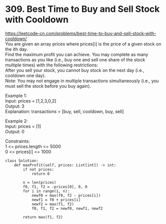 # 309. Best Time to Buy and Sell Stock with Cooldown
https://leetcode-cn.com/problems/best-time-to-buy-and-sell-stock-with-cooldown/  
You are given an array prices where prices[i] is the price of a given stock on the ith day.  
Find the maximum profit you can achieve. You may complete as many transactions as you like (i.e., buy one and sell one share of the stock multiple times) with the following restrictions:  
After you sell your stock, you cannot buy stock on the next day (i.e., cooldown one day).  
Note: You may not engage in multiple transactions simultaneously (i.e., you must sell the stock before you buy again).  

Example 1:  
Input: prices = [1,2,3,0,2]  
Output: 3  
Explanation: transactions = [buy, sell, cooldown, buy, sell]  

Example 2:  
Input: prices = [1]  
Output: 0  

Constraints:  
1 <= prices.length <= 5000  
0 <= prices[i] <= 1000  

``` python3
class Solution:
    def maxProfit(self, prices: List[int]) -> int:
        if not prices:
            return 0
        
        n = len(prices)
        f0, f1, f2 = -prices[0], 0, 0
        for i in range(1, n):
            newf0 = max(f0, f2 - prices[i])
            newf1 = f0 + prices[i]
            newf2 = max(f1, f2)
            f0, f1, f2 = newf0, newf1, newf2
        
        return max(f1, f2)
```
